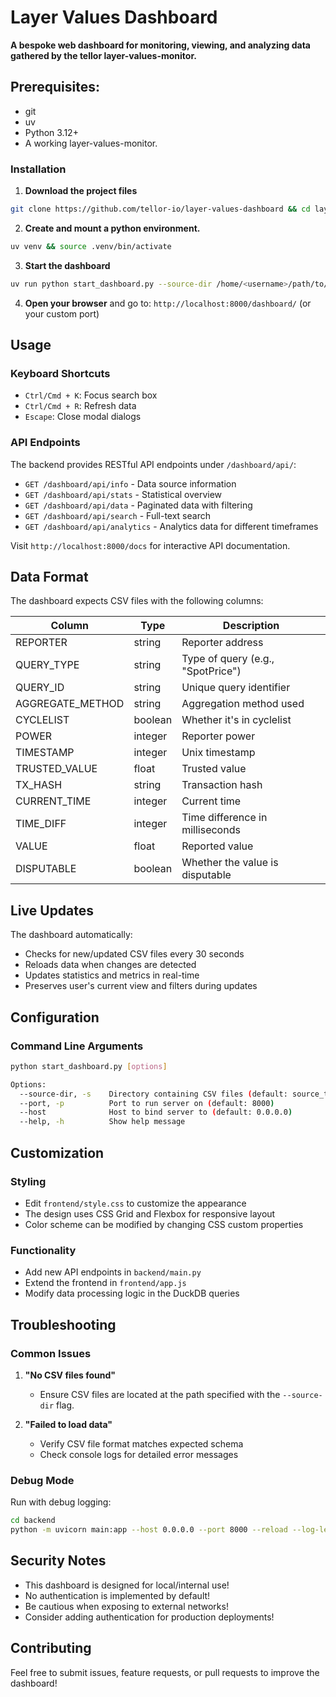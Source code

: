 # Layer Values Dashboard

   **A bespoke web dashboard for monitoring, viewing, and analyzing data gathered by the tellor layer-values-monitor.**

## Prerequisites:
- git
- uv
- Python 3.12+
- A working layer-values-monitor.

### Installation

1. **Download the project files**

```sh
git clone https://github.com/tellor-io/layer-values-dashboard && cd layer-values-dashboard
```

2. **Create and mount a python environment.**

```sh
uv venv && source .venv/bin/activate
```

3. **Start the dashboard**

```sh
uv run python start_dashboard.py --source-dir /home/<username>/path/to/layer-values-monitor/logs/ --port 8000
```

4. **Open your browser** and go to: `http://localhost:8000/dashboard/` (or your custom port)

## Usage

### Keyboard Shortcuts

- `Ctrl/Cmd + K`: Focus search box
- `Ctrl/Cmd + R`: Refresh data
- `Escape`: Close modal dialogs

### API Endpoints

The backend provides RESTful API endpoints under `/dashboard/api/`:

- `GET /dashboard/api/info` - Data source information
- `GET /dashboard/api/stats` - Statistical overview
- `GET /dashboard/api/data` - Paginated data with filtering
- `GET /dashboard/api/search` - Full-text search
- `GET /dashboard/api/analytics` - Analytics data for different timeframes

Visit `http://localhost:8000/docs` for interactive API documentation.

## Data Format

The dashboard expects CSV files with the following columns:

| Column | Type | Description |
|--------|------|-------------|
| REPORTER | string | Reporter address |
| QUERY_TYPE | string | Type of query (e.g., "SpotPrice") |
| QUERY_ID | string | Unique query identifier |
| AGGREGATE_METHOD | string | Aggregation method used |
| CYCLELIST | boolean | Whether it's in cyclelist |
| POWER | integer | Reporter power |
| TIMESTAMP | integer | Unix timestamp |
| TRUSTED_VALUE | float | Trusted value |
| TX_HASH | string | Transaction hash |
| CURRENT_TIME | integer | Current time |
| TIME_DIFF | integer | Time difference in milliseconds |
| VALUE | float | Reported value |
| DISPUTABLE | boolean | Whether the value is disputable |

## Live Updates

The dashboard automatically:
- Checks for new/updated CSV files every 30 seconds
- Reloads data when changes are detected
- Updates statistics and metrics in real-time
- Preserves user's current view and filters during updates

## Configuration

### Command Line Arguments

```bash
python start_dashboard.py [options]

Options:
  --source-dir, -s    Directory containing CSV files (default: source_tables)
  --port, -p          Port to run server on (default: 8000)
  --host              Host to bind server to (default: 0.0.0.0)
  --help, -h          Show help message
```

## Customization

### Styling
- Edit `frontend/style.css` to customize the appearance
- The design uses CSS Grid and Flexbox for responsive layout
- Color scheme can be modified by changing CSS custom properties

### Functionality
- Add new API endpoints in `backend/main.py`
- Extend the frontend in `frontend/app.js`
- Modify data processing logic in the DuckDB queries

## Troubleshooting

### Common Issues

1. **"No CSV files found"**
   - Ensure CSV files are located at the path specified with the `--source-dir` flag.

2. **"Failed to load data"**
   - Verify CSV file format matches expected schema
   - Check console logs for detailed error messages

### Debug Mode

Run with debug logging:
```bash
cd backend
python -m uvicorn main:app --host 0.0.0.0 --port 8000 --reload --log-level debug
```

## Security Notes

- This dashboard is designed for local/internal use!
- No authentication is implemented by default!
- Be cautious when exposing to external networks!
- Consider adding authentication for production deployments!

## Contributing

Feel free to submit issues, feature requests, or pull requests to improve the dashboard!